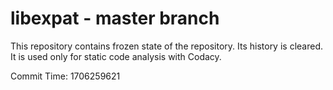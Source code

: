 # libexpat - master branch

This repository contains frozen state of the repository.
Its history is cleared. It is used only for static code
analysis with Codacy.

Commit Time: 1706259621